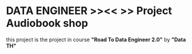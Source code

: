# DATA ENGINEER >><< >> Project Audiobook shop
this project is the project in course **"Road To Data Engineer 2.0"** by **"Data TH"** 
